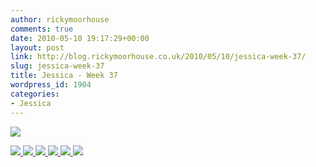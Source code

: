 ```yaml
---
author: rickymoorhouse
comments: true
date: 2010-05-10 19:17:29+00:00
layout: post
link: http://blog.rickymoorhouse.co.uk/2010/05/10/jessica-week-37/
slug: jessica-week-37
title: Jessica - Week 37
wordpress_id: 1904
categories:
- Jessica
---
```


![](/ricky/images/jessica/37-3.jpg)




[  ![](/ricky/images/jessica/37-1.png)  ](/ricky/images/jessica/37-1.jpg)  [  ![](/ricky/images/jessica/37-2.png)  ](/ricky/images/jessica/37-2.jpg)  [  ![](/ricky/images/jessica/37-4.png)  ](/ricky/images/jessica/37-4.jpg)  [  ![](/ricky/images/jessica/37-5.png)  ](/ricky/images/jessica/37-5.jpg)  [  ![](/ricky/images/jessica/37-6.png)  ](/ricky/images/jessica/37-6.jpg)  [  ![](/ricky/images/jessica/37-7.png)  ](/ricky/images/jessica/37-7.jpg)




